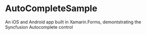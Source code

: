 # AutoCompleteSample
 An iOS and Android app built in Xamarin.Forms, demontstrating the Syncfusion Autocomplete control
